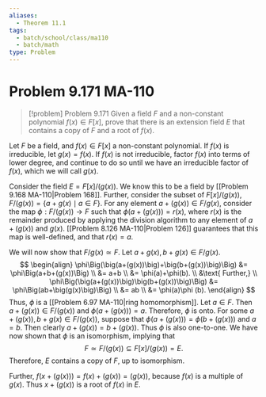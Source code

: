 ```yaml
---
aliases:
  - Theorem 11.1
tags:
  - batch/school/class/ma110
  - batch/math
type: Problem
---
```

# Problem 9.171 MA-110

> [!problem] Problem 9.171
> Given a field $F$ and a non-constant polynomial $f(x) \in F[x]$, prove that there is an extension field $E$ that contains a copy of $F$ and a root of $f(x)$.

Let $F$ be a field, and $f(x) \in F[x]$ a non-constant polynomial. If $f(x)$ is irreducible, let $g(x)=f(x)$. If $f(x)$ is not irreducible, factor $f(x)$ into terms of lower degree, and continue to do so until we have an irreducible factor of $f(x)$, which we will call $g(x)$.

Consider the field $E=F[x]/(g(x))$. We know this to be a field by [[Problem 9.168 MA-110|Problem 168]]. Further, consider the subset of $F[x]/(g(x))$, $F/(g(x))=\{ a + g(x)\mid a \in F \}$. For any element $a +(g(x)) \in F/g(x)$, consider the map $\phi:F/(g(x))\longrightarrow F$ such that $\phi(a+(g(x)))=r(x)$, where $r(x)$ is the remainder produced by applying the division algorithm to any element of $a+(g(x))$ and $g(x)$. [[Problem 8.126 MA-110|Problem 126]] guarantees that this map is well-defined, and that $r(x)=a$.

We will now show that $F/g(x)\simeq F$. Let $a+g(x), b+g(x) \in F/g(x)$.
$$
\begin{align}
\phi\Big(\big(a+(g(x))\big)+\big(b+(g(x))\big)\Big) &= \phi\Big(a+b+(g(x))\Big) \\
&= a+b \\
&= \phi(a)+\phi(b). \\
&\text{ Further,} \\
\phi\Big(\big(a+(g(x))\big)\big(b+(g(x))\big)\Big) &= \phi\Big(ab+\big(g(x)\big)\Big) \\
&= ab \\
&= \phi(a)\phi (b).
\end{align}
$$
Thus, $\phi$ is a [[Problem 6.97 MA-110|ring homomorphism]]. Let $a \in F$. Then $a+(g(x)) \in F/(g(x))$ and $\phi(a+(g(x)))=a$. Therefore, $\phi$ is onto. For some $a+(g(x)),b+g(x) \in F/(g(x))$, suppose that $\phi(a+(g(x)))=\phi(b+(g(x)))$ and $a=b$. Then clearly $a+(g(x))=b+(g(x))$. Thus $\phi$ is also one-to-one. We have now shown that $\phi$ is an isomorphism, implying that
$$
F\simeq F/(g(x))\subseteq F[x]/(g(x))=E.
$$
Therefore, $E$ contains a copy of $F$, up to isomorphism.

Further, $f(x+(g(x)))=f(x)+(g(x))=(g(x))$, because $f(x)$ is a multiple of $g(x)$. Thus $x+(g(x))$ is a root of $f(x)$ in $E$.
